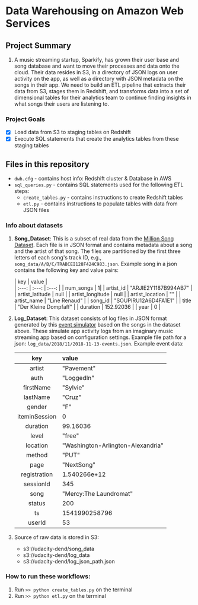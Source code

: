 # Data Warehousing on Amazon Web Services

## Project Summary

1. A music streaming startup, Sparkify, has grown their user base and song database and want to move their processes and data onto the cloud. Their data resides in S3, in a directory of JSON logs on user activity on the app, as well as a directory with JSON metadata on the songs in their app. We need to build an ETL pipeline that extracts their data from S3, stages them in Redshift, and transforms data into a set of dimensional tables for their analytics team to continue finding insights in what songs their users are listening to. 

### Project Goals

   - [x] Load data from S3 to staging tables on Redshift
   - [x] Execute SQL statements that create the analytics tables from these staging tables

## Files in this repository

- `dwh.cfg` - contains host info: Redshift cluster & Database in AWS  
- `sql_queries.py` - contains SQL statements used for the following ETL steps: 
    - `create_tables.py` - contains instructions to create Redshift tables
    - `etl.py` -  contains instructions to populate tables with data from JSON files


### Info about datasets

1. **Song_Dataset**: This is a subset of real data from the [Million Song Dataset](http://millionsongdataset.com/). Each file is in JSON format and contains metadata about a song and the artist of that song. The files are partitioned by the first three letters of each song's track ID, e.g., `song_data/A/B/C/TRABCEI128F424C983.json`. Example song in a json contains the following key and value pairs:  
   
    | key | value |  
    | :---: |  :---: |  :---: | 
    | num_songs | 1|
    | artist_id | "ARJIE2Y1187B994AB7" |
    | artist_latitude | null | 
    | artist_longitude | null |
    | artist_location | "" |
    | artist_name | "Line Renaud" |
    | song_id | "SOUPIRU12A6D4FA1E1" |
    | title | "Der Kleine Dompfaff" | 
    | duration | 152.92036 |
    | year | 0 |

2. **Log_Dataset**: This dataset consists of log files in JSON format generated by this [event simulator](https://github.com/Interana/eventsim) based on the songs in the dataset above. These simulate app activity logs from an imaginary music streaming app based on configuration settings. Example file path for a json: `log_data/2018/11/2018-11-13-events.json`. Example event data:

    | key | value|  
    | :---: | :--- |
    | artist | "Pavement" |
    | auth | "LoggedIn" | 
    | firstName | "Sylvie" |
    | lastName | "Cruz" |
    | gender | "F" |
    | iteminSession | 0 |
    | duration | 99.16036 |
    | level | "free" |
    | location | "Washington-Arlington-Alexandria" | 
    | method | "PUT" |  
    | page | "NextSong" | 
    | registration | 1.540266e+12|
    | sessionId | 345 | 
    | song | "Mercy:The Laundromat" | 
    | status | 200 | 
    | ts | 1541990258796 |
    | userId | 53 |  

5. Source of raw data is stored in S3:
    - s3://udacity-dend/song_data
    - s3://udacity-dend/log_data
    - s3://udacity-dend/log_json_path.json


### How to run these workflows:
1. Run `>> python create_tables.py` on the terminal
2. Run `>> python etl.py` on the terminal

   

